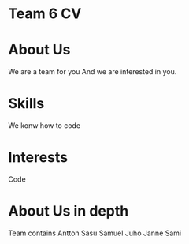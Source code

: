 # Team 6 CV

# About Us
We are a team for you
And we are interested in you.


# Skills
We konw how to code


# Interests
Code



# About Us in depth
Team contains
Antton 
Sasu
Samuel
Juho
Janne
Sami

